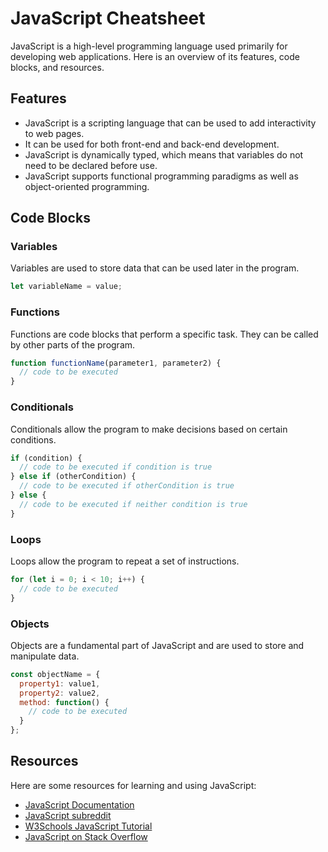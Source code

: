 # JavaScript Cheatsheet

JavaScript is a high-level programming language used primarily for developing web applications. Here is an overview of its features, code blocks, and resources.

## Features

- JavaScript is a scripting language that can be used to add interactivity to web pages.
- It can be used for both front-end and back-end development.
- JavaScript is dynamically typed, which means that variables do not need to be declared before use.
- JavaScript supports functional programming paradigms as well as object-oriented programming.

## Code Blocks

### Variables

Variables are used to store data that can be used later in the program.

```javascript
let variableName = value;
```

### Functions

Functions are code blocks that perform a specific task. They can be called by other parts of the program.

```javascript
function functionName(parameter1, parameter2) {
  // code to be executed
}
```

### Conditionals

Conditionals allow the program to make decisions based on certain conditions.

```javascript
if (condition) {
  // code to be executed if condition is true
} else if (otherCondition) {
  // code to be executed if otherCondition is true
} else {
  // code to be executed if neither condition is true
}
```

### Loops

Loops allow the program to repeat a set of instructions.

```javascript
for (let i = 0; i < 10; i++) {
  // code to be executed
}
```

### Objects

Objects are a fundamental part of JavaScript and are used to store and manipulate data.

```javascript
const objectName = {
  property1: value1,
  property2: value2,
  method: function() {
    // code to be executed
  }
};
```

## Resources

Here are some resources for learning and using JavaScript:

- [JavaScript Documentation](https://developer.mozilla.org/en-US/docs/Web/JavaScript)
- [JavaScript subreddit](https://www.reddit.com/r/javascript/)
- [W3Schools JavaScript Tutorial](https://www.w3schools.com/js/)
- [JavaScript on Stack Overflow](https://stackoverflow.com/questions/tagged/javascript)